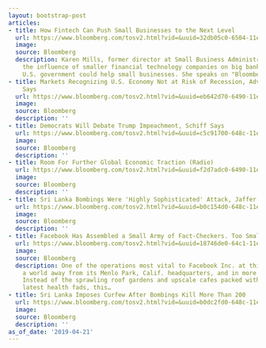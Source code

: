 ```yaml
---
layout: bootstrap-post
articles:
- title: How Fintech Can Push Small Businesses to the Next Level
  url: https://www.bloomberg.com/tosv2.html?vid=&uuid=32db05c0-6504-11e9-b4ad-ed617ae7197f&url=L25ld3MvdmlkZW9zLzIwMTktMDQtMjIvaG93LWZpbnRlY2gtY2FuLXB1c2gtc21hbGwtYnVzaW5lc3Nlcy10by10aGUtbmV4dC1sZXZlbC12aWRlbw==
  image: 
  source: Bloomberg
  description: Karen Mills, former director at Small Business Administration, discusses
    the influence of smaller financial technology companies on big banks and how the
    U.S. government could help small businesses. She speaks on "Bloomberg Surveillance."
- title: Markets Recognizing U.S. Economy Not at Risk of Recession, Advisors Capital
    Says
  url: https://www.bloomberg.com/tosv2.html?vid=&uuid=eb642d70-6490-11e9-a1f3-e7d27e3067b1&url=L25ld3MvdmlkZW9zLzIwMTktMDQtMjEvbWFya2V0cy1yZWNvZ25pemluZy11LXMtZWNvbm9teS1ub3QtYXQtcmlzay1vZi1yZWNlc3Npb24tYWR2aXNvcnMtY2FwaXRhbC1zYXlzLXZpZGVv
  image: 
  source: Bloomberg
  description: ''
- title: Democrats Will Debate Trump Impeachment, Schiff Says
  url: https://www.bloomberg.com/tosv2.html?vid=&uuid=c5c91700-648c-11e9-9d57-a187aa81f691&url=L25ld3MvdmlkZW9zLzIwMTktMDQtMjEvZGVtb2NyYXRzLXdpbGwtZGViYXRlLXRydW1wLWltcGVhY2htZW50LXNjaGlmZi1zYXlzLXZpZGVv
  image: 
  source: Bloomberg
  description: ''
- title: Room For Further Global Economic Traction (Radio)
  url: https://www.bloomberg.com/tosv2.html?vid=&uuid=f2d7adc0-6490-11e9-b82c-df4dddc1f82b&url=L25ld3MvYXVkaW8vMjAxOS0wNC0yMS9yb29tLWZvci1mdXJ0aGVyLWdsb2JhbC1lY29ub21pYy10cmFjdGlvbi1yYWRpbw==
  image: 
  source: Bloomberg
  description: ''
- title: Sri Lanka Bombings Were 'Highly Sophisticated' Attack, Jaffer Says
  url: https://www.bloomberg.com/tosv2.html?vid=&uuid=b0c154d0-648c-11e9-ae56-653175b58267&url=L25ld3MvdmlkZW9zLzIwMTktMDQtMjEvc3JpLWxhbmthLWJvbWJpbmdzLXdlcmUtaGlnaGx5LXNvcGhpc3RpY2F0ZWQtamFmZmVyLXNheXMtdmlkZW8=
  image: 
  source: Bloomberg
  description: ''
- title: Facebook Has Assembled a Small Army of Fact-Checkers. Too Small.
  url: https://www.bloomberg.com/tosv2.html?vid=&uuid=18746de0-64c1-11e9-a742-d30c9cd4d26f&url=L25ld3MvYXJ0aWNsZXMvMjAxOS0wNC0yMS9mYWNlYm9vay1oYXMtYXNzZW1ibGVkLWEtc21hbGwtYXJteS1vZi1mYWN0LWNoZWNrZXJzLXRvby1zbWFsbA==
  image: 
  source: Bloomberg
  description: One of the operations most vital to Facebook Inc. at this moment is
    a world away from its Menlo Park, Calif. headquarters, and in more ways than one.
    Instead of the sprawling roof gardens and upscale cafes packed with Silicon Valley’s
    latest health fads, this…
- title: Sri Lanka Imposes Curfew After Bombings Kill More Than 200
  url: https://www.bloomberg.com/tosv2.html?vid=&uuid=b0dc2fd0-648c-11e9-8a85-138c48f33542&url=L25ld3MvdmlkZW9zLzIwMTktMDQtMjEvc3JpLWxhbmthLWltcG9zZXMtY3VyZmV3LWFmdGVyLWJvbWJpbmdzLWtpbGwtbW9yZS10aGFuLTIwMC12aWRlbw==
  image: 
  source: Bloomberg
  description: ''
as_of_date: '2019-04-21'
---
```


